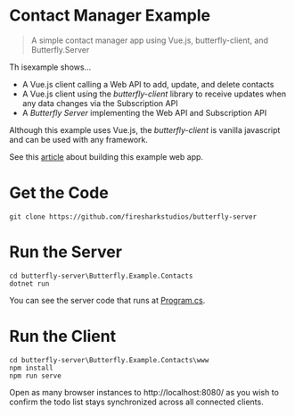 # Contact Manager Example

> A simple contact manager app using Vue.js, butterfly-client, and Butterfly.Server

Th isexample shows...

- A Vue.js client calling a Web API to add, update, and delete contacts
- A Vue.js client using the *butterfly-client* library to receive updates when any data changes via the Subscription API
- A *Butterfly Server* implementing the Web API and Subscription API

Although this example uses Vue.js, the *butterfly-client* is vanilla javascript and can be used with any framework.

See this [article](https://medium.com/@kent_19698/creating-a-basic-crud-web-app-with-vue-vuetify-and-butterfly-server-net-e35922138d4f) about building this example web app.

# Get the Code

```
git clone https://github.com/firesharkstudios/butterfly-server
```

# Run the Server

```
cd butterfly-server\Butterfly.Example.Contacts
dotnet run
```

You can see the server code that runs at [Program.cs](https://github.com/firesharkstudios/butterfly-server/blob/master/Butterfly.Example.Contacts/Program.cs).

# Run the Client

```
cd butterfly-server\Butterfly.Example.Contacts\www
npm install
npm run serve
```

Open as many browser instances to http://localhost:8080/ as you wish to confirm the todo list stays synchronized across all connected clients.
